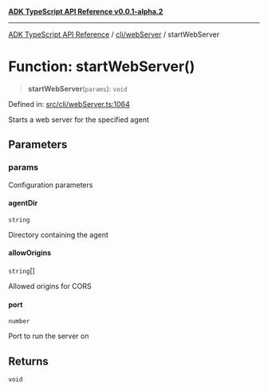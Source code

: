 [**ADK TypeScript API Reference v0.0.1-alpha.2**](../../../README.md)

***

[ADK TypeScript API Reference](../../../modules.md) / [cli/webServer](../README.md) / startWebServer

# Function: startWebServer()

> **startWebServer**(`params`): `void`

Defined in: [src/cli/webServer.ts:1064](https://github.com/njraladdin/adk-typescript/blob/main/src/cli/webServer.ts#L1064)

Starts a web server for the specified agent

## Parameters

### params

Configuration parameters

#### agentDir

`string`

Directory containing the agent

#### allowOrigins

`string`[]

Allowed origins for CORS

#### port

`number`

Port to run the server on

## Returns

`void`
